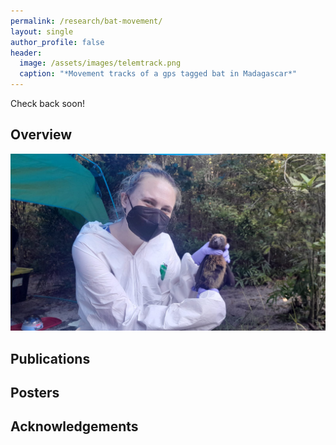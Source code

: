 ```yaml
---
permalink: /research/bat-movement/
layout: single
author_profile: false
header:
  image: /assets/images/telemtrack.png
  caption: "*Movement tracks of a gps tagged bat in Madagascar*"
---
```


Check back soon!

## Overview


![Madagascar bat sampling](/assets/images/sophbat.jpeg)

## Publications


## Posters


## Acknowledgements